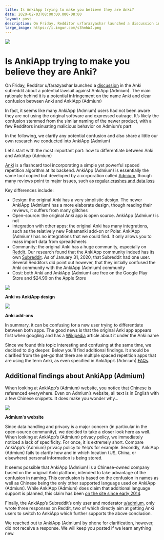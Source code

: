 ```yaml
---
title: Is AnkiApp trying to make you believe they are Anki?
date: 2020-02-03T08:00:00.000-08:00
layout: post
description: On Friday, Redditor u/farazyashar launched a discussion in the Anki subreddit about a potential lawsuit against AnkiApp (Admium). The main rationale behind it is a potential infringement on the name Anki and clear confusion between Anki and AnkiApp (Admium)
large_image: https://i.imgur.com/s3hmhWJ.png  
---
```


<img src="https://i.imgur.com/s3hmhWJ.png" class="img-fluid">

# Is AnkiApp trying to make you believe they are Anki?

On Friday, Redditor u/farazyashar launched a [discussion](https://www.reddit.com/r/Anki/comments/ewoir7/trademark_lawsuit_against_ankiapp/) in the Anki subreddit about a potential lawsuit against AnkiApp (Admium). The main rationale behind it is a potential infringement on the name Anki and clear confusion between Anki and AnkiApp (Admium)

In fact, it seems like many AnkiApp (Admium) users had not been aware they are not using the original software and expressed outrage. It’s likely the confusion stemmed from the similar naming of the newer product, with a few Redditors insinuating malicious behavior on Admium’s part

In the following, we clarify any potential confusion and also share a little our own research we conducted into AnkiApp (Admium)

Let’s start with the most important part: how to differentiate between Anki and AnkiApp (Admium)

[Anki](https://apps.ankiweb.net/) is a flashcard tool incorporating a simple yet powerful spaced repetition algorithm at its backend. AnkiApp (Admium) is essentially the same tool copied but developed by a corporation called [Admium](https://www.admium.net/), though many reviews point to major issues, such as [regular crashes and data loss](https://play.google.com/store/apps/details?id=com.ankiapp.client)

Key differences include:

 - Design: the original Anki has a very simplistic design. The newer AnkiApp (Admium) has a more elaborate design, though reading their reviews, it suffers from many glitches
 - Open-source: the original Anki app is open source. AnkiApp (Admium) is not
 - Integration with other apps: the original Anki has many integrations, such as the relatively new Pokamanki add-on or Polar. AnkiApp (Admium) has no integrations that we could find. It only allows you to mass import data from spreadsheets
 - Community: the original Anki has a huge community, especially on [Reddit](https://www.reddit.com/r/Anki/). Our research found that the AnkiApp community indeed has its own [Subreddit](https://www.reddit.com/r/AnkiApp/). As of January 31, 2020, that Subreddit had one user. Several Redditors did point out however, that they initially confused the Anki community with the AnkiApp (Admium) community
 - Cost: both Anki and AnkiApp (Admium) are free on the Google Play Store and $24.99 on the Apple Store

<img src="https://i.imgur.com/whKsXND.png" class="img-fluid border">

<p class="text-center"><b>Anki vs AnkiApp design</b></p>

<img src="https://i.imgur.com/VjYVKV7.png" class="img-fluid border">

<p class="text-center"><b>Anki add-ons</b></p>

In summary, it can be confusing for a new user trying to differentiate between both apps. The good news is that the original Anki app appears first when googling and has a [Wikipedia](https://en.wikipedia.org/wiki/Anki_(software)) article about it under the Anki name

Since we found this topic interesting and confusing at the same time, we decided to dig deeper. Below you’ll find additional findings. It should be clarified from the get-go that there are multiple spaced repetition apps that are using the term Anki, as even specified in AnkiApp’s (Admium) [FAQs](https://ankiapp.freshdesk.com/support/solutions/articles/5000359829-is-ankiapp-the-same-as-anki-).

## Additional findings about AnkiApp (Admium)

When looking at AnkiApp’s (Admium) website, you notice that Chinese is referenced everywhere. Even on Admium’s website, all text is in English with a few Chinese snippets. It does make you wonder why…

<img src="https://i.imgur.com/KmUTdA1.png" class="img-fluid border">

<p class="text-center"><b>Admium's website</b></p>

Since data handling and privacy is a major concern (in particular in the open-source community), we decided to take a
closer look here as well. When looking at AnkiApp’s (Admium) privacy policy, we immediately noticed a lack of
specificity. For once, it is extremely short. Compare AnkiApp’s (Admium) privacy policy to Yelp’s for example. Secondly,
AnkiApp (Admium) fails to clarify how and in which location (US, China, or elsewhere) personal information is being
stored.

It seems possible that AnkiApp (Admium) is a Chinese-owned company based on the original Anki platform, intended to take
advantage of the confusion in naming. This conclusion is based on the confusion in names as well as Chinese being the
only other supported language used on AnkiApp (Admium). While AnkiApp (Admium) does claim that additional language
support is planned, this claim has been [on the site since early 2014](https://web.archive.org/web/20131230030458/http://www.ankiapp.com/).

Finally, the AnkiApp’s Subreddit’s only user and moderator [u/admium](https://www.reddit.com/user/admium/), only wrote three responses on Reddit, two of which
directly aim at getting Anki users to switch to AnkiApp which further supports the above conclusion.

We reached out to AnkiApp (Admium) by phone for clarification, however, did not receive a response. We will keep you
posted if we learn anything new.
